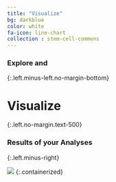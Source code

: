 ```yaml
---
title: "Visualize"
bg: darkblue
color: white
fa-icon: line-chart
collection : stem-cell-commons
---
```


### Explore and
{:.left.minus-left.no-margin-bottom}

# Visualize
{:.left.no-margin.text-500}

### Results of your Analyses
{:.left.minus-right}

<img src="{{ 'img/screen-visualize.jpg' | relative_url }}" />
{:.containerized}